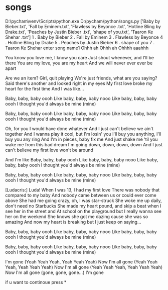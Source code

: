 # songs
D:\pycham\venv\Scripts\python.exe D:/pycham/python/songs.py
['Baby by Bieber.txt', 'Fall by Eminem.txt', 'Flawless by Beyonce .txt', 'Hotline Bling by Drake.txt', 'Peaches by Justin Bieber .txt', 'shape of you.txt', 'Taaron Ke Shehar .txt']
1 . Baby by Bieber
2 . Fall by Eminem
3 . Flawless by Beyonce 
4 . Hotline Bling by Drake
5 . Peaches by Justin Bieber 
6 . shape of you
7 . Taaron Ke Shehar 
enter song name1
Ohhh ah
Ohhh ah
Ohhhh aaahhh

You know you love me, I know you care
Just shout whenever, and I'll be there
You are my love, you are my heart
And we will never ever ever be apart

Are we an item? Girl, quit playing
We're just friends, what are you saying?
Said there's another and looked right in my eyes
My first love broke my heart for the first time
And I was like...

Baby, baby, baby oooh
Like baby, baby, baby nooo
Like baby, baby, baby oooh
I thought you'd always be mine (mine)

Baby, baby, baby oooh
Like baby, baby, baby nooo
Like baby, baby, baby oooh
I thought you'd always be mine (mine)

Oh, for you I would have done whatever
And I just can't believe we ain't together
And I wanna play it cool, but I'm losin' you
I'll buy you anything, I'll buy you any ring
And I'm in pieces, baby fix me
And just shake me 'til you wake me from this bad dream
I'm going down, down, down, down
And I just can't believe my first love won't be around

And I'm like
Baby, baby, baby oooh
Like baby, baby, baby nooo
Like baby, baby, baby oooh
I thought you'd always be mine (mine)

Baby, baby, baby oooh
Like baby, baby, baby nooo
Like baby, baby, baby oooh
I thought you'd always be mine (mine)

[Ludacris:]
Luda! When I was 13, I had my first love
There was nobody that compared to my baby
And nobody came between us or could ever come above
She had me going crazy, oh, I was star-struck
She woke me up daily, don't need no Starbucks
She made my heart pound, and skip a beat when I see her in the street and
At school on the playground but I really wanna see her on the weekend
She knows she got me dazing cause she was so amazing
And now my heart is breaking but I just keep on saying...

Baby, baby, baby oooh
Like baby, baby, baby nooo
Like baby, baby, baby oooh
I thought you'd always be mine (mine)

Baby, baby, baby oooh
Like baby, baby, baby nooo
Like baby, baby, baby oooh
I thought you'd always be mine (mine)

I'm gone (Yeah Yeah Yeah, Yeah Yeah Yeah)
Now I'm all gone (Yeah Yeah Yeah, Yeah Yeah Yeah)
Now I'm all gone (Yeah Yeah Yeah, Yeah Yeah Yeah)
Now I'm all gone (gone, gone, gone...)
I'm gone

if u want to continoue press *
